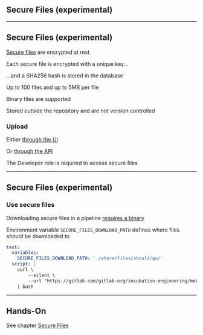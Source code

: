 <!-- .slide: id="gitlab_secure_files" class="vertical-center" -->

<i class="fa-duotone fa-box-open-full fa-8x" style="float: right; color: grey;"></i>

## Secure Files (experimental)

---

## Secure Files (experimental)

<i class="fa-duotone fa-solid fa-4x fa-sparkles"></i> <!-- .element: style="float: right;" -->

[Secure files](https://docs.gitlab.com/ee/ci/secure_files/) are encrypted at rest

Each secure file is encrypted with a unique key...

...and a SHA256 hash is stored in the database

Up to 100 files and up to 5MB per file

Binary files are supported

Stored outside the repository and are not version controlled

### Upload

Either [through the UI](https://docs.gitlab.com/ee/ci/secure_files/#add-a-secure-file-to-a-project)

Or [through the API](https://docs.gitlab.com/ee/api/secure_files.html)

The Developer role is required to access secure files

---

## Secure Files (experimental)

### Use secure files

Downloading secure files in a pipeline [requires a binary](https://gitlab.com/gitlab-org/incubation-engineering/mobile-devops/download-secure-files)

Environment variable `SECURE_FILES_DOWNLOAD_PATH` defines where files should be downloaded to

```yaml
test:
  variables:
    SECURE_FILES_DOWNLOAD_PATH: './where/files/should/go/'
  script: |
    curl \
        --silent \
        --url "https://gitlab.com/gitlab-org/incubation-engineering/mobile-devops/download-secure-files/-/raw/main/installer" \
    | bash
```

---

## Hands-On

See chapter [Secure Files](/hands-on/2025-05-14/320_secure_files/exercise/)

